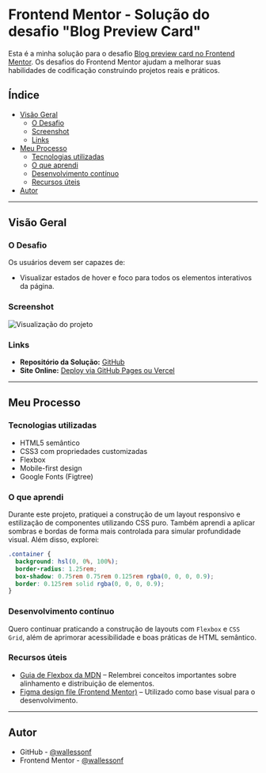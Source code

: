 # Frontend Mentor - Solução do desafio "Blog Preview Card"

Esta é a minha solução para o desafio [Blog preview card no Frontend Mentor](https://www.frontendmentor.io/challenges/blog-preview-card-ckPaj01IcS). Os desafios do Frontend Mentor ajudam a melhorar suas habilidades de codificação construindo projetos reais e práticos.

## Índice

- [Visão Geral](#visão-geral)
  - [O Desafio](#o-desafio)
  - [Screenshot](#screenshot)
  - [Links](#links)
- [Meu Processo](#meu-processo)
  - [Tecnologias utilizadas](#tecnologias-utilizadas)
  - [O que aprendi](#o-que-aprendi)
  - [Desenvolvimento contínuo](#desenvolvimento-contínuo)
  - [Recursos úteis](#recursos-úteis)
- [Autor](#autor)

---

## Visão Geral

### O Desafio

Os usuários devem ser capazes de:

- Visualizar estados de hover e foco para todos os elementos interativos da página.

### Screenshot

![Visualização do projeto](./screenshot.jpg)

### Links

- **Repositório da Solução:** [GitHub](https://github.com/wallessonf/Blog-preview-card.git)
- **Site Online:** [Deploy via GitHub Pages ou Vercel](https://wallessonf.github.io/blog-preview-card)

---

## Meu Processo

### Tecnologias utilizadas

- HTML5 semântico
- CSS3 com propriedades customizadas
- Flexbox
- Mobile-first design
- Google Fonts (Figtree)

### O que aprendi

Durante este projeto, pratiquei a construção de um layout responsivo e estilização de componentes utilizando CSS puro. Também aprendi a aplicar sombras e bordas de forma mais controlada para simular profundidade visual. Além disso, explorei:

```css
.container {
  background: hsl(0, 0%, 100%);
  border-radius: 1.25rem;
  box-shadow: 0.75rem 0.75rem 0.125rem rgba(0, 0, 0, 0.9);
  border: 0.125rem solid rgba(0, 0, 0, 0.9);
}
```

### Desenvolvimento contínuo

Quero continuar praticando a construção de layouts com `Flexbox` e `CSS Grid`, além de aprimorar acessibilidade e boas práticas de HTML semântico.

### Recursos úteis

- [Guia de Flexbox da MDN](https://developer.mozilla.org/pt-BR/docs/Web/CSS/CSS_flexible_box_layout/Basic_Concepts_of_Flexbox) – Relembrei conceitos importantes sobre alinhamento e distribuição de elementos.
- [Figma design file (Frontend Mentor)](https://www.frontendmentor.io/challenges/blog-preview-card-ckPaj01IcS) – Utilizado como base visual para o desenvolvimento.

---

## Autor

- GitHub - [@wallessonf](https://github.com/wallessonf)
- Frontend Mentor - [@wallessonf](https://www.frontendmentor.io/profile/wallessonf)
